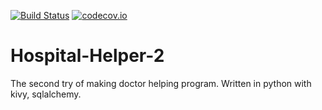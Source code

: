 [![Build Status](https://travis-ci.org/aq1/Hospital-Helper-2.svg?branch=master)](https://travis-ci.org/aq1/Hospital-Helper-2)
[![codecov.io](http://codecov.io/github/aq1/Hospital-Helper-2/coverage.svg?branch=master)](http://codecov.io/github/aq1/Hospital-Helper-2?branch=master)

# Hospital-Helper-2
The second try of making doctor helping program. Written in python with kivy, sqlalchemy.
